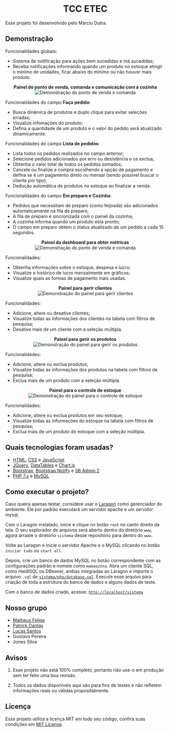 <h1 align="center">TCC ETEC</h1>

Esse projeto foi desenvolvido pelo Márcio Dutra.


## Demonstração

Funcionalidades globais:
- Sistema de notificação para ações bem sucedidas e má sucedidas;
- Receba notificações informando quando um produto no estoque atingir o mínimo de unidades, ficar abaixo do mínimo ou não houver mais produto.

<p align="center">
  <strong>Painel do ponto de venda, comanda e comunicação com a cozinha</strong> <br />
  <img src="./demo/venda.gif" alt="Demonstração do ponto de venda e comanda" />
</p>

Funcionalidades do campo **Faça pedido**:
- Busca dinâmica de produtos e duplo clique para evitar seleções erradas;
- Visualize infomações do produto;
- Defina a quantidade de um produto e o valor do pedido será atualizado dinamicamente.

Funcionalidades do campo **Lista de pedidos**:
- Lista todos os pedidos realizados no campo anterior;
- Selecione pedidos adicionados por erro ou desistência e os exclua;
- Obtenha o valor total de todos os pedidos somados;
- Cancele ou finalize a compra escolhendo a opção de pagamento e defina se é um pagamento direto ou mensal (sendo possível buscar o cliente por tipo);
- Dedução automática de produtos no estoque ao finalizar a venda.

Funcionalidades do campo **Em preparo e Cozinha**:
- Pedidos que necessitam de preparo (como feijoada) são adicionados automaticamente na fila de preparo;
- A fila de preparo é sincronizada com o painel da cozinha;
- A cozinha informa quando um produto está pronto;
- O campo em preparo obtém o status atualizado de um pedido a cada 15 segundos.

<p align="center">
  <strong>Painel da dashboard para obter métricas</strong> <br />
  <img src="./demo/dash.gif" alt="Demonstração do ponto de venda e comanda" />
</p>

Funcionalidades:
- Obtenha informações sobre o estoque, despesa e lucro;
- Visualize o histórico de lucro mensalmente em gráficos;
- Visualize quais as formas de pagamento mais usadas.

<p align="center">
  <strong>Painel para gerir clientes</strong> <br />
  <img src="./demo/cliente.gif" alt="Demonstração do painel para gerir clientes" />
</p>

Funcionalidades:
- Adicione, altere ou desative clientes;
- Visualize todas as informações dos clientes na tabela com filtros de pesquisa;
- Desative mais de um cliente com a seleção múltipla.

<p align="center">
  <strong>Painel para gerir os produtos</strong> <br />
  <img src="./demo/produto.gif" alt="Demonstração do painel para gerir os produtos" />
</p>

Funcionalidades:
- Adicione, altere ou exclua produtos;
- Visualize todas as informações dos produtos na tabela com filtros de pesquisa;
- Exclua mais de um produto com a seleção múltipla.

<p align="center">
  <strong>Painel para o controle de estoque</strong> <br />
  <img src="./demo/estoque.gif" alt="Demonstração do painel para o controle de estoque" />
</p>

Funcionalidades:
- Adicione, altere ou exclua produtos em seu estoque;
- Visualize todas as informações do estoque na tabela com filtros de pesquisa;
- Exclua mais de um produto do estoque com a seleção múltipla.


## Quais tecnologias foram usadas?

- [HTML](https://developer.mozilla.org/pt-BR/docs/Web/HTML), [CSS](https://developer.mozilla.org/pt-BR/docs/Web/CSS) e [JavaScript](https://developer.mozilla.org/pt-BR/docs/Web/JavaScript)
- [JQuery](https://jquery.com/), [DataTables](https://datatables.net/) e [Chart.js](https://www.chartjs.org/)
- [Bootstrap](https://getbootstrap.com/), [Bootstrap Notify](https://github.com/mouse0270/bootstrap-notify) e [SB Admin 2](https://github.com/StartBootstrap/startbootstrap-sb-admin-2)
- [PHP 7.x](https://www.php.net/) e [MySQL](https://www.mysql.com/)


## Como executar o projeto?

Caso queira apenas testar, considere usar o [Laragon](https://laragon.org/) como gerenciador do ambiente. Ele por padrão executará um servidor apache e um servidor mysql.

Com o Laragon instalado, inicie e clique no botão `root` no canto direito da tela. O seu explorador de arquivos será aberto dentro do diretório `www`, agora arraste o diretório `sistema` desse repositório para dentro do `www`.

Volte ao Laragon e inicie o servidor Apache e o MySQL clicando no botão `iniciar tudo` ou `start all`.

Depois, crie um banco de dados MySQL no botão correspondente com as configurações padrão e nomeie como `mamaezona`. Abra um cliente SQL, como HeidiSQL ou DBeaver, ambas integradas ao Laragon e importe o arquivo `.sql` de [`sistema/php/database.sql`](./sistema/php/database.sql). Execute esse arquivo para criação de toda a estrutura do banco de dados e alguns dados de teste.

Com o banco de dados criado, acesse: [`http://localhost/sistema`](http://localhost/sistema)


## Nosso grupo

- [Matheus Felipe](https://github.com/matheusfelipeog)
- [Patrick Dantas](https://github.com/Akatsushiro)
- [Lucas Santos](https://github.com/lucassep)
- Gustavo Pereira
- Jones Silva


## Avisos

1. Esse projeto não está 100% completo, portanto não use-o em produção sem ter feito uma boa revisão.

2. Todos os dados disponíveis aqui são para fins de testes e não refletem informações reais ou válidas propositalmente.


## Licença

Esse projeto utiliza a licença MIT em todo seu código, confira suas condições em [MIT License](./LICENSE).
